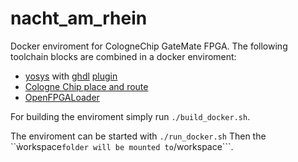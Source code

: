 # nacht_am_rhein
Docker enviroment for CologneChip GateMate FPGA. The following toolchain blocks are combined in a docker enviroment:

- [yosys](https://github.com/YosysHQ/yosys.git) with [ghdl](https://github.com/ghdl/ghdl.git) [plugin](https://github.com/ghdl/ghdl-yosys-plugin.git)
- [Cologne Chip place and route](https://colognechip.com/downloads/cc-toolchain-linux.zip)
- [OpenFPGALoader](https://github.com/trabucayre/openFPGALoader.git)

For building the enviroment simply run ```./build_docker.sh```.

The enviroment can be started with ```./run_docker.sh``` Then the ``ẁorkspace``` folder will be mounted to ```/workspace```.
